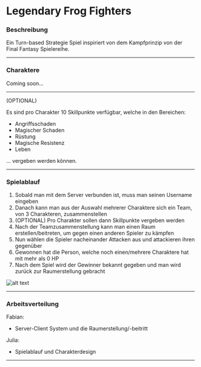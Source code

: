 # Legendary Frog Fighters

### Beschreibung

Ein Turn-based Strategie Spiel inspiriert von dem Kampfprinzip von der Final Fantasy Spielereihe.
   
---

### Charaktere

Coming soon...

---

(OPTIONAL)

Es sind pro Charakter 10 Skillpunkte verfügbar, welche in den Bereichen:

- Angriffsschaden
- Magischer Schaden
- Rüstung
- Magische Resistenz
- Leben

... vergeben werden können.

---

### Spielablauf

1. Sobald man mit dem Server verbunden ist, muss man seinen Username eingeben
2. Danach kann man aus der Auswahl mehrerer Charaktere sich ein Team, von 3 Charakteren, zusammenstellen
4. (OPTIONAL) Pro Charakter sollen dann Skillpunkte vergeben werden
5. Nach der Teamzusammenstellung kann man einen Raum erstellen/beitreten, um gegen einen anderen Spieler zu kämpfen
6. Nun wählen die Spieler nacheinander Attacken aus und attackieren ihren gegenüber
7. Gewonnen hat die Person, welche noch einen/mehrere Charaktere hat mit mehr als 0 HP
8. Nach dem Spiel wird der Gewinner bekannt gegeben und man wird zurück zur Raumerstellung gebracht

![alt text](https://br.atsit.in/de/wp-content/uploads/2021/07/review-final-fantasy-ii-pixel-remaster.jpg)

---

### Arbeitsverteilung

Fabian:

- Server-Client System und die Raumerstellung/-beitritt

Julia:

- Spielablauf und Charakterdesign

---